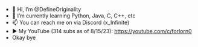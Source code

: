 - 👋 Hi, I’m @DefineOriginality
- 🌱 I’m currently learning Python, Java, C, C++, etc
- 📫 You can reach me on via Discord (x_Infinite)
- ▶️ My YouTube (314 subs as of 8/15/23): https://youtube.com/c/forlorn0
- Okay bye

<!---
DefineOriginality/DefineOriginality is a ✨ special ✨ repository because its `README.md` (this file) appears on your GitHub profile.
You can click the Preview link to take a look at your changes.
--->
